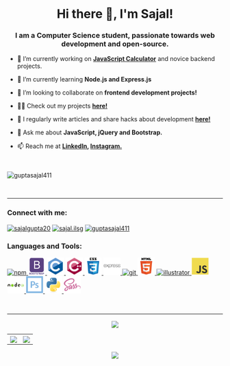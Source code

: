 <h1 align="center">Hi there 👋, I'm Sajal!</h1>
<h3 align="center">I am a Computer Science student, passionate towards web development and open-source.</h3>


- 🤝 I’m currently working on **[JavaScript Calculator](https://github.com/guptasajal411/javascript-calculator)** and novice backend projects.

- 🌱 I’m currently learning **Node.js and Express.js**

- 👯 I’m looking to collaborate on **frontend development projects!**

- 👨‍💻 Check out my projects **[here!](https://github.com/guptasajal411?tab=repositories)**

- 📝 I regularly write articles and share hacks about development **[here!](https://www.instagram.com/ogheavycoder/)**

- 💬 Ask me about **JavaScript, jQuery and Bootstrap.**

- 📫 Reach me at **[LinkedIn](https://www.linkedin.com/in/sajalgupta20/), [Instagram.](https://www.instagram.com/sajal.ilsg/)**
<br>
<p align="left"> <img src="https://komarev.com/ghpvc/?username=guptasajal411&label=Profile%20views&color=0e75b6&style=flat" alt="guptasajal411" /> </p>
<br>
<hr>
<h3 align="left">Connect with me:</h3>
<p align="left">
<a href="https://linkedin.com/in/sajalgupta20" target="blank"><img align="center" src="https://raw.githubusercontent.com/rahuldkjain/github-profile-readme-generator/master/src/images/icons/Social/linked-in-alt.svg" alt="sajalgupta20" height="30" width="40" /></a>
<a href="https://instagram.com/sajal.ilsg" target="blank"><img align="center" src="https://raw.githubusercontent.com/rahuldkjain/github-profile-readme-generator/master/src/images/icons/Social/instagram.svg" alt="sajal.ilsg" height="30" width="40" /></a>
<a href="https://www.hackerrank.com/guptasajal411" target="blank"><img align="center" src="https://raw.githubusercontent.com/rahuldkjain/github-profile-readme-generator/master/src/images/icons/Social/hackerrank.svg" alt="guptasajal411" height="30" width="40" /></a>
</p>
<h3 align="left">Languages and Tools:</h3>
<p align="left"> <a href="https://https://www.npmjs.com/" target="_blank"> <img src="https://cdn.worldvectorlogo.com/logos/npm-square-red-1.svg" alt="npm" width="40" height="40"/><a href="https://getbootstrap.com" target="_blank"> <img src="https://raw.githubusercontent.com/devicons/devicon/master/icons/bootstrap/bootstrap-plain-wordmark.svg" alt="bootstrap" width="40" height="40"/> </a> <a href="https://www.cprogramming.com/" target="_blank"> <img src="https://raw.githubusercontent.com/devicons/devicon/master/icons/c/c-original.svg" alt="c" width="40" height="40"/> </a> <a href="https://www.w3schools.com/cpp/" target="_blank"> <img src="https://raw.githubusercontent.com/devicons/devicon/master/icons/cplusplus/cplusplus-original.svg" alt="cplusplus" width="40" height="40"/> </a> <a href="https://www.w3schools.com/css/" target="_blank"> <img src="https://raw.githubusercontent.com/devicons/devicon/master/icons/css3/css3-original-wordmark.svg" alt="css3" width="40" height="40"/> </a> <a href="https://expressjs.com" target="_blank"> <img src="https://raw.githubusercontent.com/devicons/devicon/master/icons/express/express-original-wordmark.svg" alt="express" width="40" height="40"/> </a> <a href="https://git-scm.com/" target="_blank"> <img src="https://www.vectorlogo.zone/logos/git-scm/git-scm-icon.svg" alt="git" width="40" height="40"/> </a> <a href="https://www.w3.org/html/" target="_blank"> <img src="https://raw.githubusercontent.com/devicons/devicon/master/icons/html5/html5-original-wordmark.svg" alt="html5" width="40" height="40"/> </a> <a href="https://www.adobe.com/in/products/illustrator.html" target="_blank"> <img src="https://www.vectorlogo.zone/logos/adobe_illustrator/adobe_illustrator-icon.svg" alt="illustrator" width="40" height="40"/> </a> <a href="https://developer.mozilla.org/en-US/docs/Web/JavaScript" target="_blank"> <img src="https://raw.githubusercontent.com/devicons/devicon/master/icons/javascript/javascript-original.svg" alt="javascript" width="40" height="40"/> </a> <a href="https://nodejs.org" target="_blank"> <img src="https://raw.githubusercontent.com/devicons/devicon/master/icons/nodejs/nodejs-original-wordmark.svg" alt="nodejs" width="40" height="40"/> </a> <a href="https://www.photoshop.com/en" target="_blank"> <img src="https://raw.githubusercontent.com/devicons/devicon/master/icons/photoshop/photoshop-line.svg" alt="photoshop" width="40" height="40"/> </a> <a href="https://www.python.org" target="_blank"> <img src="https://raw.githubusercontent.com/devicons/devicon/master/icons/python/python-original.svg" alt="python" width="40" height="40"/> </a> <a href="https://sass-lang.com" target="_blank"> <img src="https://raw.githubusercontent.com/devicons/devicon/master/icons/sass/sass-original.svg" alt="sass" width="40" height="40"/> </a> </p>
<br>
<hr>
<p align = "center">
     <img src = "https://github-readme-stats.vercel.app/api/top-langs/?username=guptasajal411&theme=tokyonight" align = "center">
</p>

|||
| :---------------: | :---------------: |
| <img src = "https://github-readme-stats.vercel.app/api?username=guptasajal411&theme=tokyonight&show_icons=true&hide=stars" align = "center"> | <img src = "https://github-readme-streak-stats.herokuapp.com?user=guptasajal411&theme=tokyonight&ring=DD2727&fire=DD2727&currStreakNum=6695E6" align = "center"> |


<p align = "center">
  <img src = "https://activity-graph.herokuapp.com/graph?username=guptasajal411&theme=react-dark" align = "center">
</p>
